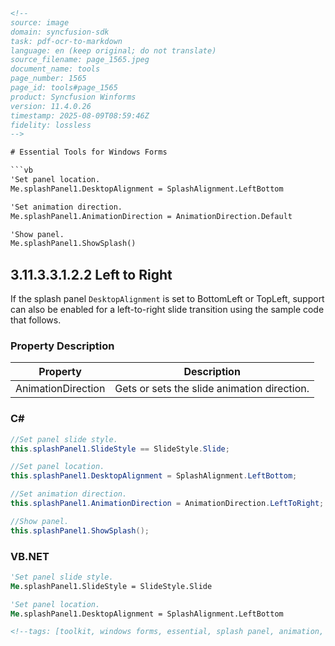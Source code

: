 ```html
<!-- 
source: image
domain: syncfusion-sdk
task: pdf-ocr-to-markdown
language: en (keep original; do not translate)
source_filename: page_1565.jpeg
document_name: tools
page_number: 1565
page_id: tools#page_1565
product: Syncfusion Winforms
version: 11.4.0.26
timestamp: 2025-08-09T08:59:46Z
fidelity: lossless
-->

# Essential Tools for Windows Forms

```vb
'Set panel location.
Me.splashPanel1.DesktopAlignment = SplashAlignment.LeftBottom

'Set animation direction.
Me.splashPanel1.AnimationDirection = AnimationDirection.Default

'Show panel.
Me.splashPanel1.ShowSplash()
```

## 3.11.3.3.1.2.2 Left to Right

If the splash panel `DesktopAlignment` is set to BottomLeft or TopLeft, support can also be enabled for a left-to-right slide transition using the sample code that follows.

### Property Description

| Property            | Description                              |
|---------------------|------------------------------------------|
| AnimationDirection | Gets or sets the slide animation direction. |

### C#

```csharp
//Set panel slide style.
this.splashPanel1.SlideStyle == SlideStyle.Slide;

//Set panel location.
this.splashPanel1.DesktopAlignment = SplashAlignment.LeftBottom;

//Set animation direction.
this.splashPanel1.AnimationDirection = AnimationDirection.LeftToRight;

//Show panel.
this.splashPanel1.ShowSplash();
```

### VB.NET

```vb
'Set panel slide style.
Me.splashPanel1.SlideStyle = SlideStyle.Slide

'Set panel location.
Me.splashPanel1.DesktopAlignment = SplashAlignment.LeftBottom
```
```html
<!--tags: [toolkit, windows forms, essential, splash panel, animation, transition, left to right, C#, VB.NET, code examples, property description] keywords: [essential tools, windows forms, splash panel, animation direction, slide style, desktop alignment, left to right, show splash, syncfusion windows forms, 11.4.0.26, csharp, vb.net] -->
```